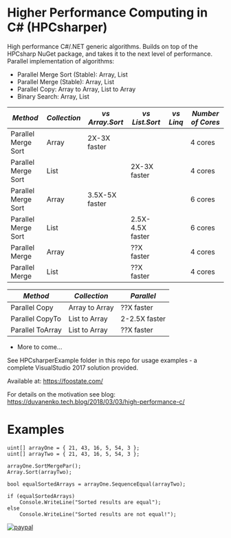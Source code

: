 # Higher Performance Computing in C# (HPCsharper)

High performance C#/.NET generic algorithms. Builds on top of the HPCsharp NuGet package, and takes it to the next level of performance.
Parallel implementation of algorithms:
- Parallel Merge Sort (Stable): Array, List
- Parallel Merge (Stable): Array, List
- Parallel Copy: Array to Array, List to Array
- Binary Search: Array, List

*Method*|*Collection*|*vs Array.Sort*|*vs List.Sort*|*vs Linq*|*Number of Cores*
--- | --- | --- | --- | --- | ---
Parallel Merge Sort|Array|2X-3X faster|||4 cores
Parallel Merge Sort|List||2X-3X faster||4 cores
Parallel Merge Sort|Array|3.5X-5X faster|||6 cores
Parallel Merge Sort|List||2.5X-4.5X faster||6 cores
Parallel Merge|Array||??X faster||4 cores
Parallel Merge|List||??X faster||4 cores

*Method*|*Collection*|*Parallel*
--- | --- | ---
Parallel Copy|Array to Array|??X faster
Parallel CopyTo|List to Array|2-2.5X faster
Parallel ToArray|List to Array|??X faster

- More to come...

See HPCsharperExample folder in this repo for usage examples - a complete VisualStudio 2017 solution provided.

Available at:
https://foostate.com/

For details on the motivation see blog:
https://duvanenko.tech.blog/2018/03/03/high-performance-c/

# Examples

	uint[] arrayOne = { 21, 43, 16, 5, 54, 3 };
	uint[] arrayTwo = { 21, 43, 16, 5, 54, 3 };

	arrayOne.SortMergePar();
	Array.Sort(arrayTwo);

	bool equalSortedArrays = arrayOne.SequenceEqual(arrayTwo);

	if (equalSortedArrays)
		Console.WriteLine("Sorted results are equal");
	else
		Console.WriteLine("Sorted results are not equal!");





[![paypal](https://www.paypalobjects.com/en_US/i/btn/btn_donateCC_LG.gif)](https://www.paypal.com/cgi-bin/webscr?cmd=_s-xclick&hosted_button_id=LDD8L7UPAC7QL)
